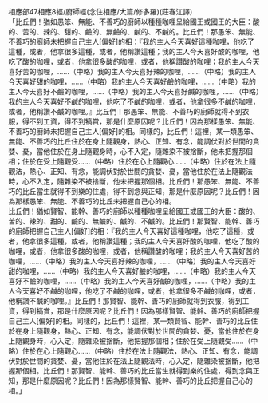 相應部47相應8經/廚師經(念住相應/大篇/修多羅)(莊春江譯)  
「比丘們！猶如愚笨、無能、不善巧的廚師以種種咖哩呈給國王或國王的大臣：酸的、苦的、辣的、甜的、鹼的、無鹼的、鹹的、不鹹的。比丘們！那愚笨、無能、不善巧的廚師未把握自己主人[偏好]的相：『我的主人今天喜好這種咖哩，他吃了這種，或者，他拿很多這種，或者，他稱讚這種；我的主人今天喜好酸的咖哩，他吃了酸的咖哩，或者，他拿很多酸的咖哩，或者，他稱讚酸的咖哩；我的主人今天喜好苦的咖哩，……（中略）我的主人今天喜好辣的咖哩，……（中略）我的主人今天喜好甜的咖哩，……（中略）我的主人今天喜好鹼的咖哩，……（中略）我的主人今天喜好不鹼的咖哩，……（中略）我的主人今天喜好鹹的咖哩，……（中略）我的主人今天喜好不鹹的咖哩，他吃了不鹹的咖哩，或者，他拿很多不鹹的咖哩，或者，他稱讚不鹹的咖哩。』比丘們！那愚笨、無能、不善巧的廚師就得不到衣服，得不到工資，得不到犒賞，那是什麼原因呢？比丘們！因為那樣愚笨、無能、不善巧的廚師未把握自己主人[偏好]的相。同樣的，比丘們！這裡，某一類愚笨、無能、不善巧的比丘住於在身上隨觀身，熱心、正知、有念，能調伏對於世間的貪婪、憂，當他住於在身上隨觀身時，心不入定，隨雜染不被捨斷，他未把握那個相；住於在受上隨觀受……（中略）住於在心上隨觀心……（中略）住於在法上隨觀法，熱心、正知、有念，能調伏對於世間的貪婪、憂，當他住於在法上隨觀法時，心不入定，隨雜染不被捨斷，他未把握那個相。比丘們！那愚笨、無能、不善巧的比丘當生就得不到樂的住處，得不到念與正知，那是什麼原因呢？比丘們！因為那樣愚笨、無能、不善巧的比丘未把握自己心的相。  
比丘們！猶如賢智、能幹、善巧的廚師以種種咖哩呈給國王或國王的大臣：酸的、苦的、辣的、甜的、鹼的、無鹼的、鹹的、不鹹的。比丘們！那賢智、能幹、善巧的廚師把握自己主人[偏好]的相：『我的主人今天喜好這種咖哩，他吃了這種，或者，他拿很多這種，或者，他稱讚這種；我的主人今天喜好酸的咖哩，他吃了酸的咖哩，或者，他拿很多酸的咖哩，或者，他稱讚酸的咖哩；我的主人今天喜好苦的咖哩，……（中略）我的主人今天喜好辣的咖哩，……（中略）我的主人今天喜好甜的咖哩，……（中略）我的主人今天喜好鹼的咖哩，……（中略）我的主人今天喜好不鹼的咖哩，……（中略）我的主人今天喜好鹹的咖哩，……（中略）我的主人今天喜好不鹹的咖哩，他吃了不鹹的咖哩，或者，他拿很多不鹹的咖哩，或者，他稱讚不鹹的咖哩。』比丘們！那賢智、能幹、善巧的廚師就得到衣服，得到工資，得到犒賞，那是什麼原因呢？比丘們！因為那樣賢智、能幹、善巧的廚師把握自己主人[偏好]的相。同樣的，比丘們！這裡，某一類賢智、能幹、善巧的比丘住於在身上隨觀身，熱心、正知、有念，能調伏對於世間的貪婪、憂，當他住於在身上隨觀身時，心入定，隨雜染被捨斷，他把握那個相；住於在受上隨觀受……（中略）住於在心上隨觀心……（中略）住於在法上隨觀法，熱心、正知、有念，能調伏對於世間的貪婪、憂，當他住於在法上隨觀法時，心入定，隨雜染被捨斷，他把握那個相。比丘們！那賢智、能幹、善巧的比丘當生就得到樂的住處，得到念與正知，那是什麼原因呢？比丘們！因為那樣賢智、能幹、善巧的比丘把握自己心的相。」  
  
  
